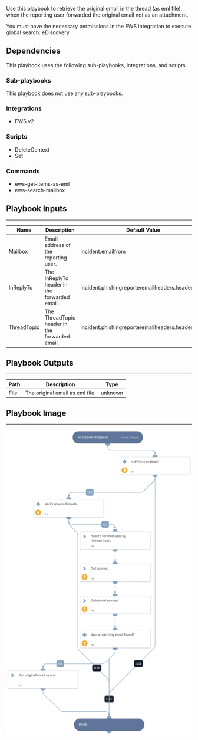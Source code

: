 Use this playbook to retrieve the original email in the thread (as eml file), when the reporting user forwarded the original email not as an attachment.

You must have the necessary permissions in the EWS integration to execute global search: eDiscovery

## Dependencies
This playbook uses the following sub-playbooks, integrations, and scripts.

### Sub-playbooks
This playbook does not use any sub-playbooks.

### Integrations
* EWS v2

### Scripts
* DeleteContext
* Set

### Commands
* ews-get-items-as-eml
* ews-search-mailbox

## Playbook Inputs
---

| **Name** | **Description** | **Default Value** | **Required** |
| --- | --- | --- | --- |
| Mailbox | Email address of the reporting user. | incident.emailfrom | Optional |
| InReplyTo | The InReplyTo header in the forwarded email. | incident.phishingreporteremailheaders.headervalue | Optional |
| ThreadTopic | The ThreadTopic header in the forwarded email. | incident.phishingreporteremailheaders.headervalue | Optional |

## Playbook Outputs
---

| **Path** | **Description** | **Type** |
| --- | --- | --- |
| File | The original email as eml file. | unknown |

## Playbook Image
---
![Get Original Email - EWS v2](../doc_imgs/Get_Original_Email_-_EWS_v2.png)